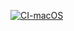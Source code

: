 [![CI-macOS](https://github.com/EdwardPhaniOS/EssentialFeed/actions/workflows/CI-macOS.yml/badge.svg)](https://github.com/EdwardPhaniOS/EssentialFeed/actions/workflows/CI-macOS.yml)

